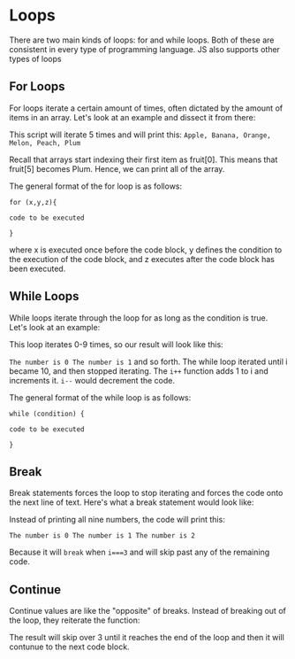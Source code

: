 <!--Loops-->

# Loops

There are two main kinds of loops: for and while loops. Both of these are consistent in every type of programming language. JS also supports other types of loops

## For Loops

For loops iterate a certain amount of times, often dictated by the amount of items in an array. Let's look at an example and dissect it from there: 

<script>
  var fruit = ["Apple", "Banana", "Orange", "Melon", "Peach", "Plum"];
	var i;
	for (i = 0; i < fruit.length; i++) {
  	document.write(fruit[i] + ", ")
  }
</script>

This script will iterate 5 times and will print this: `Apple, Banana, Orange, Melon, Peach, Plum`

Recall that arrays start indexing their first item as fruit[0]. This means that fruit[5] becomes Plum. Hence, we can print all of the array. 

The general format of the for loop is as follows: 

`for (x,y,z){`

`code to be executed`

`}`

where x is executed once before the code block, y defines the condition to the execution of the code block, and z executes after the code block has been executed. 

## While Loops

While loops iterate through the loop for as long as the condition is true. Let's look at an example:

<script>
  var text = "";
	var i = 0;
	while (i < 10) {
  text += "<br>The number is " + i;
  i++;
}
document.write(text)
</script>

This loop iterates 0-9 times, so our result will look like this: 

`The number is 0
The number is 1` and so forth. The while loop iterated until i became 10, and then stopped iterating. The `i++` function adds 1 to i and increments it. `i--` would decrement the code. 

The general format of the while loop is as follows: 

`while (condition) {`

`code to be executed`

`}`



## Break

Break statements forces the loop to stop iterating and forces the code onto the next line of text. Here's what a break statement would look like: 

<script>
  var text = "";
	var i;
	for (i = 0; i < 10; i++) {
  	if (i === 3) { break; }
  	text += "The number is " + i + "<br>";
}
document.write(text)
</script>

Instead of printing all nine numbers, the code will print this: 

`The number is 0
The number is 1
The number is 2`

Because it will `break` when `i===3` and will skip past any of the remaining code. 

## Continue

Continue values are like the "opposite" of breaks. Instead of breaking out of the loop, they reiterate the function:

<script>
  var text = "";
	var i;
	for (i = 0; i < 10; i++) {
  	if (i === 3) { continue; }
  	text += "The number is " + i + "<br>";
}
document.write(text)
</script>

The result will skip over 3 until it reaches the end of the loop and then it will contunue to the next code block.

